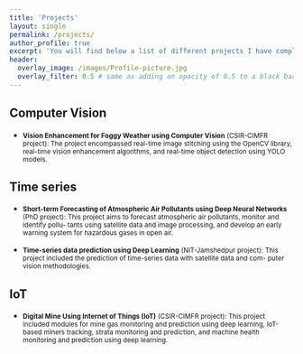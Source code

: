 ```yaml
---
title: 'Projects'
layout: single
permalink: /projects/
author_profile: true
excerpt: 'You will find below a list of different projects I have completed in recent years. I have included links to the source code if it is publicly available.'
header:
  overlay_image: /images/Profile-picture.jpg
  overlay_filter: 0.5 # same as adding an opacity of 0.5 to a black background
---
```



## Computer Vision

- <small>**Vision Enhancement for Foggy Weather using Computer Vision** (CSIR-CIMFR project): The project encompassed real-time image stitching using the OpenCV library, real-time vision enhancement algorithms, and real-time object detection using YOLO models.</small>

## Time series
- <small>**Short-term Forecasting of Atmospheric Air Pollutants using Deep Neural Networks** (PhD project): This project aims to forecast atmospheric air pollutants, monitor and identify pollu- tants using satellite data and image processing, and develop an early warning system for hazardous gases in open air.</small>
   
- <small>**Time-series data prediction using Deep Learning** (NIT-Jamshedpur project): This project included the prediction of time-series data with satellite data and com- puter vision methodologies.</small>

## IoT

- <small>**Digital Mine Using Internet of Things (IoT)** (CSIR-CIMFR project): This project included modules for mine gas monitoring and prediction using deep learning, IoT-based miners tracking, strata monitoring and prediction, and machine health monitoring and prediction using deep learning.</small>



